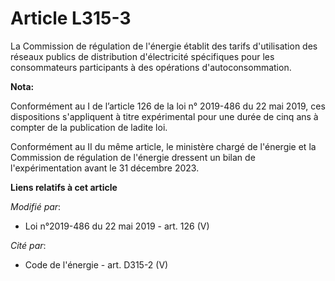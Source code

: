 # Article L315-3

La Commission de régulation de l'énergie établit des tarifs d'utilisation des réseaux publics de distribution d'électricité
spécifiques pour les consommateurs participants à des opérations d'autoconsommation.

**Nota:**

Conformément au I de l’article 126 de la loi n° 2019-486 du 22 mai 2019, ces dispositions s'appliquent à titre expérimental
pour une durée de cinq ans à compter de la publication de ladite loi.

Conformément au II du même article, le ministère chargé de l'énergie et la Commission de régulation de l'énergie dressent un
bilan de l'expérimentation avant le 31 décembre 2023.

**Liens relatifs à cet article**

_Modifié par_:

  - Loi n°2019-486 du 22 mai 2019 - art. 126 (V)

_Cité par_:

  - Code de l'énergie - art. D315-2 (V)
